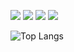 ![](https://img.shields.io/badge/Code>-<JavaScript>-informational?style=flat&logo=<LOGO_NAME>&logoColor=white&color=2bbc8a)
![](https://img.shields.io/badge/Code>-<TypeScript>-informational?style=flat&logo=<LOGO_NAME>&logoColor=white&color=2bbc8a)
![](https://img.shields.io/badge/Code>-<C#>-informational?style=flat&logo=<LOGO_NAME>&logoColor=white&color=2bbc8a)
![](https://img.shields.io/badge/Markup>-<HTML5>-informational?style=flat&logo=<LOGO_NAME>&logoColor=white&color=2bbc8a)

![Top Langs](https://github-readme-stats.vercel.app/api/top-langs/?username=cadamsmith&layout=compact)
